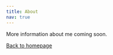 ```yaml
---
title: About
nav: true
---
```


More information about me coming soon.

[Back to homepage](https://felixdtrudel.github.io)
